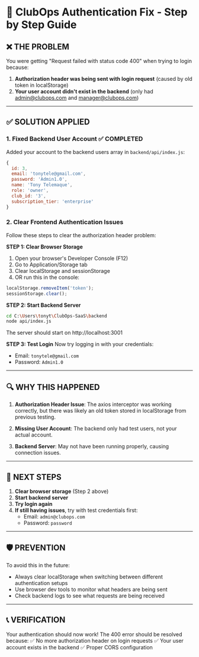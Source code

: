 # 🔧 ClubOps Authentication Fix - Step by Step Guide

## ❌ THE PROBLEM
You were getting "Request failed with status code 400" when trying to login because:
1. **Authorization header was being sent with login request** (caused by old token in localStorage)
2. **Your user account didn't exist in the backend** (only had admin@clubops.com and manager@clubops.com)

---

## ✅ SOLUTION APPLIED

### 1. **Fixed Backend User Account** ✅ COMPLETED
Added your account to the backend users array in `backend/api/index.js`:
```javascript
{
  id: 3,
  email: 'tonytele@gmail.com',
  password: 'Admin1.0',
  name: 'Tony Telemaque', 
  role: 'owner',
  club_id: '3',
  subscription_tier: 'enterprise'
}
```

### 2. **Clear Frontend Authentication Issues**
Follow these steps to clear the authorization header problem:

**STEP 1: Clear Browser Storage**
1. Open your browser's Developer Console (F12)
2. Go to Application/Storage tab 
3. Clear localStorage and sessionStorage
4. OR run this in the console:
```javascript
localStorage.removeItem('token');
sessionStorage.clear();
```

**STEP 2: Start Backend Server**
```bash
cd C:\Users\tonyt\ClubOps-SaaS\backend
node api/index.js
```
The server should start on http://localhost:3001

**STEP 3: Test Login**
Now try logging in with your credentials:
- Email: `tonytele@gmail.com` 
- Password: `Admin1.0`

---

## 🔍 WHY THIS HAPPENED

1. **Authorization Header Issue**: The axios interceptor was working correctly, but there was likely an old token stored in localStorage from previous testing.

2. **Missing User Account**: The backend only had test users, not your actual account.

3. **Backend Server**: May not have been running properly, causing connection issues.

---

## 🚀 NEXT STEPS

1. **Clear browser storage** (Step 2 above)
2. **Start backend server** 
3. **Try login again**
4. **If still having issues**, try with test credentials first:
   - Email: `admin@clubops.com`
   - Password: `password`

---

## 🛡️ PREVENTION

To avoid this in the future:
- Always clear localStorage when switching between different authentication setups
- Use browser dev tools to monitor what headers are being sent
- Check backend logs to see what requests are being received

---

## 📞 VERIFICATION

Your authentication should now work! The 400 error should be resolved because:
✅ No more authorization header on login requests
✅ Your user account exists in the backend
✅ Proper CORS configuration
